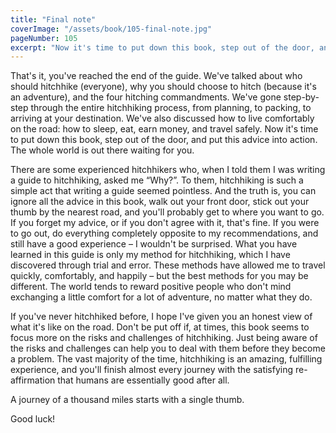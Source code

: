 ```yaml
---
title: "Final note"
coverImage: "/assets/book/105-final-note.jpg"
pageNumber: 105
excerpt: "Now it's time to put down this book, step out of the door, and put this advice into action. The whole world is out there waiting for you."
---
```


That's it, you've reached the end of the guide. We've talked about who should hitchhike (everyone), why you should choose to hitch (because it's an adventure), and the four hitching commandments. We've gone step-by-step through the entire hitchhiking process, from planning, to packing, to arriving at your destination. We've also discussed how to live comfortably on the road: how to sleep, eat, earn money, and travel safely. Now it's time to put down this book, step out of the door, and put this advice into action. The whole world is out there waiting for you.

There are some experienced hitchhikers who, when I told them I was writing a guide to hitchhiking, asked me “Why?”. To them, hitchhiking is such a simple act that writing a guide seemed pointless. And the truth is, you can ignore all the advice in this book, walk out your front door, stick out your thumb by the nearest road, and you'll probably get to where you want to go. If you forget my advice, or if you don't agree with it, that's fine. If you were to go out, do everything completely opposite to my recommendations, and still have a good experience – I wouldn't be surprised. What you have learned in this guide is only my method for hitchhiking, which I have discovered through trial and error. These methods have allowed me to travel quickly, comfortably, and happily – but the best methods for you may be different. The world tends to reward positive people who don't mind exchanging a little comfort for a lot of adventure, no matter what they do.

If you've never hitchhiked before, I hope I've given you an honest view of what it's like on the road. Don't be put off if, at times, this book seems to focus more on the risks and challenges of hitchhiking. Just being aware of the risks and challenges can help you to deal with them before they become a problem. The vast majority of the time, hitchhiking is an amazing, fulfilling experience, and you'll finish almost every journey with the satisfying re-affirmation that humans are essentially good after all.

A journey of a thousand miles starts with a single thumb.

Good luck!

